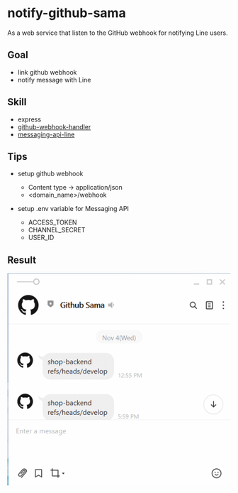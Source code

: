 # notify-github-sama

As a web service that listen to the GitHub webhook for notifying Line users.

## Goal

- link github webhook
- notify message with Line

## Skill

- express
- [github-webhook-handler](https://www.npmjs.com/package/github-webhook-handler)
- [messaging-api-line](https://www.npmjs.com/package/messaging-api-line)

## Tips

- setup github webhook
    - Content type -> application/json
    - <domain_name>/webhook

- setup .env variable for Messaging API
    - ACCESS_TOKEN
    - CHANNEL_SECRET
    - USER_ID

## Result

![](demo/github_sama.gif)
